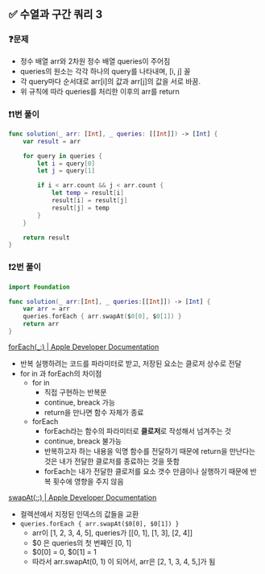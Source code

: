 ## ✅ 수열과 구간 쿼리 3

### ❓문제
- 정수 배열 arr와 2차원 정수 배열 queries이 주어짐
- queries의 원소는 각각 하나의 query를 나타내며, [i, j] 꼴
- 각 query마다 순서대로 arr[i]의 값과 arr[j]의 값을 서로 바꿈.
- 위 규칙에 따라 queries를 처리한 이후의 arr를 return 

### ❗️1번 풀이
```swift
func solution(_ arr: [Int], _ queries: [[Int]]) -> [Int] {
    var result = arr

    for query in queries {
        let i = query[0]
        let j = query[1]

        if i < arr.count && j < arr.count {
            let temp = result[i]
            result[i] = result[j]
            result[j] = temp
        }
    }

    return result
}
```

### ❗️2번 풀이
```swift
import Foundation

func solution(_ arr:[Int], _ queries:[[Int]]) -> [Int] {
    var arr = arr
    queries.forEach { arr.swapAt($0[0], $0[1]) }
    return arr
}
```
[forEach(_:) | Apple Developer Documentation](https://developer.apple.com/documentation/swift/array/foreach(_:))
- 반복 실행하려는 코드를 파라미터로 받고, 저장된 요소는 클로저 상수로 전달
- for in 과 forEach의 차이점
    - for in
        - 직접 구현하는 반복문
        - continue, breack 가능
        - return을 만나면 함수 자체가 종료
    - forEach
        - forEach라는 함수의 파라미터로 **클로저**로 작성해서 넘겨주는 것
        - continue, breack 불가능
        - 반복하고자 하는 내용을 익명 함수를 전달하기 때문에 return을 만난다는 것은 내가 전달한 클로저를 종료하는 것을 뜻함
        - forEach는 내가 전달한 클로저를 요소 갯수 만큼이나 실행하기 때문에 반복 횟수에 영향을 주지 않음

[swapAt(_:_:) | Apple Developer Documentation](https://developer.apple.com/documentation/swift/array/swapat(_:_:))
- 컬렉션에서 지정된 인덱스의 값들을 교환
- `queries.forEach { arr.swapAt($0[0], $0[1]) }`
    - arr이 [1, 2, 3, 4, 5], queries가 [[0, 1], [1, 3], [2, 4]]
    - $0 은 queries의 첫 번째인 [0, 1]
    - $0[0] = 0, $0[1] = 1
    - 따라서 arr.swapAt(0, 1) 이 되어서, arr은 [2, 1, 3, 4, 5,]가 됨
